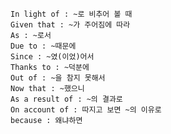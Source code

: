 
    In light of : ~로 비추어 볼 때
    Given that : ~가 주어짐에 따라
    As : ~로서
    Due to : ~때문에
    Since : ~였(이었)어서
    Thanks to : ~덕분에
    Out of : ~을 참지 못해서
    Now that : ~했으니
    As a result of : ~의 결과로
    On account of : 따지고 보면 ~의 이유로
    because : 왜냐하면